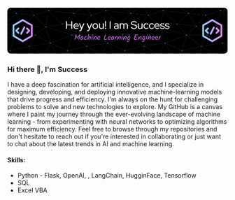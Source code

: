 ![Builidng and Deploying ML solutions](https://github.com/Esuola/Esuola/blob/main/github-header-image.png)
### Hi there 👋, I'm Success

I have a deep fascination for artificial intelligence, and I specialize in designing, developing, and deploying innovative machine-learning models that drive progress and efficiency. I'm always on the hunt for challenging problems to solve and new technologies to explore. My GitHub is a canvas where I paint my journey through the ever-evolving landscape of machine learning - from experimenting with neural networks to optimizing algorithms for maximum efficiency. Feel free to browse through my repositories and don't hesitate to reach out if you're interested in collaborating or just want to chat about the latest trends in AI and machine learning.

#### Skills: 
- Python - Flask, OpenAI, , LangChain, HugginFace, Tensorflow
- SQL
- Excel VBA



<!--
**Esuola/Esuola** is a ✨ _special_ ✨ repository because its `README.md` (this file) appears on your GitHub profile.

Here are some ideas to get you started:

- 🔭 I’m currently working on ...
- 🌱 I’m currently learning ...
- 👯 I’m looking to collaborate on ...
- 🤔 I’m looking for help with ...
- 💬 Ask me about ...
- 📫 How to reach me: ...
- 😄 Pronouns: ...
- ⚡ Fun fact: ...
-->
